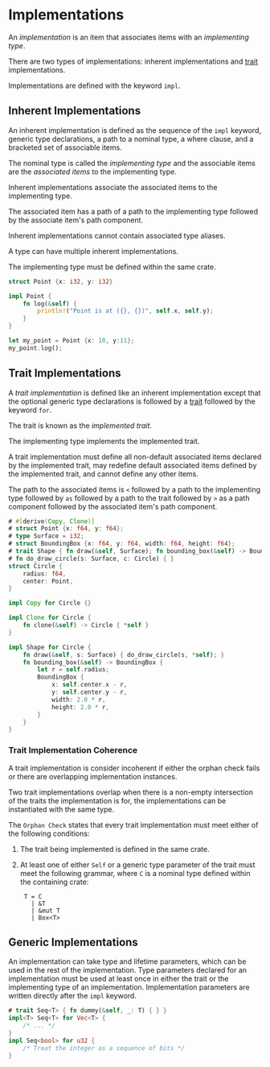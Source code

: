 # Implementations

An _implementation_ is an item that associates items with an *implementing type*.

There are two types of implementations: inherent implementations and [trait] 
implementations.

Implementations are defined with the keyword `impl`.

## Inherent Implementations

An inherent implementation is defined as the sequence of the `impl` keyword,
generic type declarations, a path to a nominal type, a where clause, and a
bracketed set of associable items.

The nominal type is called the *implementing type* and the associable items are
the *associated items* to the implementing type.

Inherent implementations associate the associated items to the implementing
type.

The associated item has a path of a path to the implementing type followed by
the associate item's path component.

Inherent implementations cannot contain associated type aliases.

A type can have multiple inherent implementations.

The implementing type must be defined within the same crate.

```rust
struct Point {x: i32, y: i32}

impl Point {
    fn log(&self) {
        println!("Point is at ({}, {})", self.x, self.y);
    }
}

let my_point = Point {x: 10, y:11};
my_point.log();
```

## Trait Implementations

A *trait implementation* is defined like an inherent implementation except that
the optional generic type declarations is followed by a [trait] followed
by the keyword `for`. <!-- To understand this, you have to back-reference to
the previous section. :( -->

The trait is known as the *implemented trait*.

The implementing type implements the implemented trait.

A trait implementation must define all non-default associated items declared
by the implemented trait, may redefine default associated items defined by the 
implemented trait, and cannot define any other items.

The path to the associated items is `<` followed by a path to the implementing
type followed by `as` followed by a path to the trait followed by `>` as a path
component followed by the associated item's path component.

```rust
# #[derive(Copy, Clone)]
# struct Point {x: f64, y: f64};
# type Surface = i32;
# struct BoundingBox {x: f64, y: f64, width: f64, height: f64};
# trait Shape { fn draw(&self, Surface); fn bounding_box(&self) -> BoundingBox; }
# fn do_draw_circle(s: Surface, c: Circle) { }
struct Circle {
    radius: f64,
    center: Point,
}

impl Copy for Circle {}

impl Clone for Circle {
    fn clone(&self) -> Circle { *self }
}

impl Shape for Circle {
    fn draw(&self, s: Surface) { do_draw_circle(s, *self); }
    fn bounding_box(&self) -> BoundingBox {
        let r = self.radius;
        BoundingBox {
            x: self.center.x - r,
            y: self.center.y - r,
            width: 2.0 * r,
            height: 2.0 * r,
        }
    }
}
```

### Trait Implementation Coherence

A trait implementation is consider incoherent if either the orphan check fails
or there are overlapping implementation instances. 

Two trait implementations overlap when there is a non-empty intersection of the
traits the implementation is for, the implementations can be instantiated with
the same type. <!-- This is probably wrong? Source: No two implementations can 
be instantiable with the same set of types for the input type parameters. -->

The `Orphan Check` states that every trait implementation must meet either of
the following conditions:

1. The trait being implemented is defined in the same crate.

2. At least one of either `Self` or a generic type parameter of the trait must
   meet the following grammar, where `C` is a nominal type defined
   within the containing crate:

   ```ignore
    T = C
      | &T
      | &mut T
      | Box<T>
   ```

## Generic Implementations

An implementation can take type and lifetime parameters, which can be used in
the rest of the implementation. Type parameters declared for an implementation
must be used at least once in either the trait or the implementing type of an
implementation. Implementation parameters are written directly after the `impl`
keyword.

```rust
# trait Seq<T> { fn dummy(&self, _: T) { } }
impl<T> Seq<T> for Vec<T> {
    /* ... */
}
impl Seq<bool> for u32 {
    /* Treat the integer as a sequence of bits */
}
```


[trait]: items/traits.html